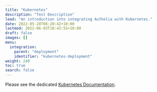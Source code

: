 ```yaml
---
title: "Kubernetes"
description: "Test Description"
lead: "An introduction into integrating Authelia with Kubernetes."
date: 2022-05-28T08:20:42+10:00
lastmod: 2022-06-03T10:43:55+10:00
draft: false
images: []
menu:
  integration:
    parent: "deployment"
    identifier: "kubernetes-deployment"
weight: 240
toc: true
search: false
---
```


Please see the dedicated [Kubernetes Documentation](../kubernetes/introduction/index.md).
